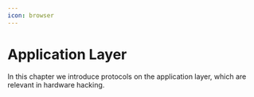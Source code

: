 ```yaml
---
icon: browser
---
```


# Application Layer

In this chapter we introduce protocols on the application layer, which are relevant in hardware hacking.
